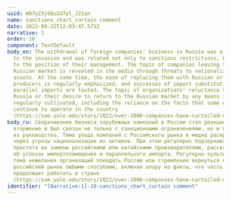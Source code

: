 ```yaml
---
uuid: W87yZ3j9Qu2d7pl_J21an
name: sanctions_chart_curtain comment
date: 2022-09-22T12:03:47.575Z
narrative: 1
order: 10
component: TextDefault
body_en: The withdrawal of foreign companies' business in Russia was a reaction
  to the invasion and was related not only to sanctions restrictions, but also
  to the position of their management. The topic of companies leaving the
  Russian market is revealed in the media through threats to nationalize their
  assets. At the same time, the ease of replacing them with Russian or Chinese
  producers is regularly emphasized, and successes of import substitution and
  parallel imports are touted. The topic of organizations' reluctance to leave
  Russia or their desire to return to the Russian market by any means is
  regularly cultivated, including the reliance on the facts that some companies
  continue to operate in the country
  (https://som.yale.edu/story/2022/over-1000-companies-have-curtailed-operations-russia-some-remain).
body_ru: Сворачивание бизнеса зарубежных компаний в России стал реакцией на
  вторжение и был связан не только с санкционными ограничениями, но и позицией
  их руководства. Тема ухода компаний с Российского рынка в медиа раскрывается
  через угрозы национализации их активов. При этом регулярно подчеркивается
  простота их замены российскими или китайскими производителями, рассказывается
  об успехах импортозамещения и параллельного импорта. Регулярно культивируется
  тема нежелания организаций покидать Россию или стремлении вернуться на
  российский рынок любыми способами, включая опору на факты, что часть компаний
  продолжает работать в стране
  (https://som.yale.edu/story/2022/over-1000-companies-have-curtailed-operations-russia-some-remain).
identifier: "[Narrative:1]-10-sanctions_chart_curtain comment"
---
```

